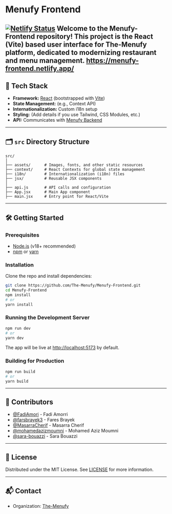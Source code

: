 # Menufy Frontend
[![Netlify Status](https://api.netlify.com/api/v1/badges/a5c14f32-1cb0-4eb4-a04c-832becff4e21/deploy-status)](https://app.netlify.com/sites/menufy-frontend/deploys)
Welcome to the **Menufy-Frontend** repository! This project is the React (Vite) based user interface for The-Menufy platform, dedicated to modernizing restaurant and menu management.
https://menufy-frontend.netlify.app/
---

## 🚀 Tech Stack

- **Framework:** [React](https://react.dev/) (bootstrapped with [Vite](https://vitejs.dev/))
- **State Management:** (e.g., Context API)
- **Internationalization:** Custom i18n setup
- **Styling:** (Add details if you use Tailwind, CSS Modules, etc.)
- **API:** Communicates with [Menufy Backend](https://github.com/The-Menufy/Menufy-Backend)

---

## 🗂️ `src` Directory Structure

```
src/
│
├── assets/      # Images, fonts, and other static resources
├── context/     # React Contexts for global state management
├── i18n/        # Internationalization (i18n) files
├── jsx/         # Reusable JSX components
│
├── api.js       # API calls and configuration
├── App.jsx      # Main App component
├── main.jsx     # Entry point for React/Vite
```

---

## 🛠️ Getting Started

### Prerequisites

- [Node.js](https://nodejs.org/) (v18+ recommended)
- [npm](https://www.npmjs.com/) or [yarn](https://yarnpkg.com/)

### Installation

Clone the repo and install dependencies:

```bash
git clone https://github.com/The-Menufy/Menufy-Frontend.git
cd Menufy-Frontend
npm install
# or
yarn install
```

### Running the Development Server

```bash
npm run dev
# or
yarn dev
```

The app will be live at [http://localhost:5173](http://localhost:5173) by default.

### Building for Production

```bash
npm run build
# or
yarn build
```

---

## 🤝 Contributors

- [@FadiAmori](https://github.com/FadiAmori) - Fadi Amorri  
- [@farsbrayek3](https://github.com/farsbrayek3) - Fares Brayek  
- [@MasarraCherif](https://github.com/MasarraCherif) - Masarra Cherif  
- [@mohamedazizmoumni](https://github.com/mohamedazizmoumni) - Mohamed Aziz Moumni  
- [@sara-bouazzi](https://github.com/sara-bouazzi) - Sara Bouazzi  

---

## 📄 License

Distributed under the MIT License. See [LICENSE](LICENSE) for more information.

---

## 📬 Contact

- Organization: [The-Menufy](https://github.com/The-Menufy)
